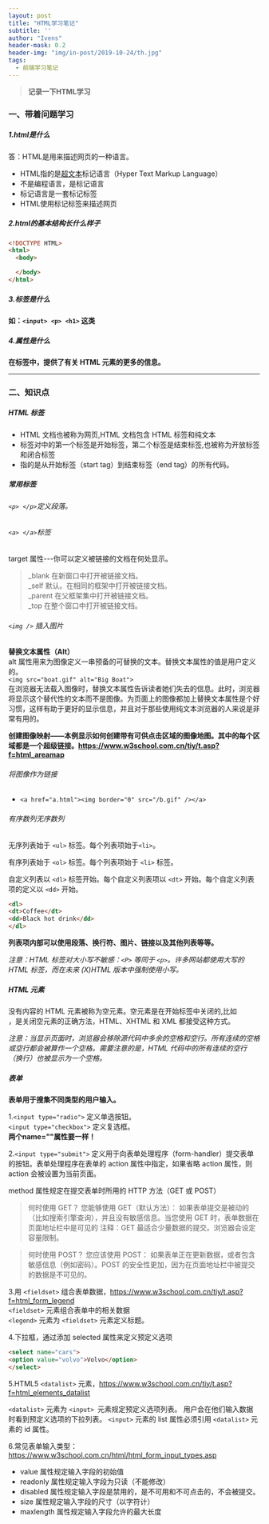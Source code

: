 ```yaml
---
layout: post
title: "HTML学习笔记"
subtitle: ''
author: "Ivens"
header-mask: 0.2
header-img: "img/in-post/2019-10-24/th.jpg"
tags:
  - 前端学习笔记
---
```


> **记录一下HTML学习**

### 一、带着问题学习

##### 1.html是什么

答：HTML是用来描述网页的一种语言。
- HTML指的是[超文本][1]标记语言（Hyper Text Markup Language）
- 不是编程语言，是标记语言
- 标记语言是一套标记标签
- HTML使用标记标签来描述网页

##### 2.html的基本结构长什么样子
```html
<!DOCTYPE HTML>
<html>
  <body>

  </body>
</html>
```

##### 3.标签是什么
**如：```<input> <p> <h1>``` 这类**

##### 4.属性是什么
**在标签中，提供了有关 HTML 元素的更多的信息。**

<hr>

### 二、知识点

##### HTML 标签
- HTML 文档也被称为网页,HTML 文档包含 HTML 标签和纯文本
- 标签对中的第一个标签是开始标签，第二个标签是结束标签,也被称为开放标签和闭合标签
- 指的是从开始标签（start tag）到结束标签（end tag）的所有代码。


##### 常用标签
  ###### ```<p> </p>```定义段落。
   
   ###### ```<a> </a>```标签
target 属性---你可以定义被链接的文档在何处显示。
> _blank	在新窗口中打开被链接文档。<br>
 _self	默认。在相同的框架中打开被链接文档。<br>
 _parent	在父框架集中打开被链接文档。<br>
 > _top	在整个窗口中打开被链接文档。

###### ```<img />``` 插入图片
**替换文本属性（Alt）**<br>
  alt 属性用来为图像定义一串预备的可替换的文本。替换文本属性的值是用户定义的。<br>
```<img src="boat.gif" alt="Big Boat">```<br>
在浏览器无法载入图像时，替换文本属性告诉读者她们失去的信息。此时，浏览器将显示这个替代性的文本而不是图像。为页面上的图像都加上替换文本属性是个好习惯，这样有助于更好的显示信息，并且对于那些使用纯文本浏览器的人来说是非常有用的。

**创建图像映射——本例显示如何创建带有可供点击区域的图像地图。其中的每个区域都是一个超级链接。https://www.w3school.com.cn/tiy/t.asp?f=html_areamap**

###### 将图像作为链接
- ```<a href="a.html"><img border="0" src="/b.gif" /></a> ```

###### 有序数列无序数列
无序列表始于 `<ul>` 标签。每个列表项始于`<li>`。

有序列表始于 `<ol>` 标签。每个列表项始于 `<li>` 标签。

自定义列表以 `<dl>` 标签开始。每个自定义列表项以 `<dt>` 开始。每个自定义列表项的定义以 `<dd>` 开始。
```html
<dl>
<dt>Coffee</dt>
<dd>Black hot drink</dd>
</dl>
```
**列表项内部可以使用段落、换行符、图片、链接以及其他列表等等。**

*注意：HTML 标签对大小写不敏感：```<P>``` 等同于 ```<p>```。许多网站都使用大写的 HTML 标签，而在未来 (X)HTML 版本中强制使用小写。*

##### HTML 元素

没有内容的 HTML 元素被称为空元素。空元素是在开始标签中关闭的,比如 <br />，是关闭空元素的正确方法，HTML、XHTML 和 XML 都接受这种方式。

*注意：当显示页面时，浏览器会移除源代码中多余的空格和空行。所有连续的空格或空行都会被算作一个空格。需要注意的是，HTML 代码中的所有连续的空行（换行）也被显示为一个空格。*

##### 表单

**表单用于搜集不同类型的用户输入。**

1.`<input type="radio">` 定义单选按钮。<br>`<input type="checkbox">` 定义复选框。<br>
**两个name=""属性要一样！**

2.`<input type="submit">` 定义用于向表单处理程序（form-handler）提交表单的按钮。表单处理程序在表单的 action 属性中指定，如果省略 action 属性，则 action 会被设置为当前页面。

method 属性规定在提交表单时所用的 HTTP 方法（GET 或 POST）

>何时使用 GET？
您能够使用 GET（默认方法）：
如果表单提交是被动的（比如搜索引擎查询），并且没有敏感信息。当您使用 GET 时，表单数据在页面地址栏中是可见的
注释：GET 最适合少量数据的提交。浏览器会设定容量限制。

>何时使用 POST？
您应该使用 POST：
如果表单正在更新数据，或者包含敏感信息（例如密码）。POST 的安全性更加，因为在页面地址栏中被提交的数据是不可见的。

3.用 `<fieldset>` 组合表单数据，https://www.w3school.com.cn/tiy/t.asp?f=html_form_legend<br>
`<fieldset>` 元素组合表单中的相关数据<br>
`<legend>` 元素为 `<fieldset>` 元素定义标题。

4.下拉框，通过添加 selected 属性来定义预定义选项
```html
<select name="cars">
<option value="volvo">Volvo</option>
</select>
```

5.HTML5 `<datalist>` 元素，https://www.w3school.com.cn/tiy/t.asp?f=html_elements_datalist

`<datalist>` 元素为 `<input> `元素规定预定义选项列表。
用户会在他们输入数据时看到预定义选项的下拉列表。
`<input>` 元素的 list 属性必须引用 `<datalist>` 元素的 id 属性。

6.常见表单输入类型：https://www.w3school.com.cn/html/html_form_input_types.asp

- value 属性规定输入字段的初始值
- readonly 属性规定输入字段为只读（不能修改）
- disabled 属性规定输入字段是禁用的，是不可用和不可点击的，不会被提交。
- size 属性规定输入字段的尺寸（以字符计）
- maxlength 属性规定输入字段允许的最大长度

[1]:https://www.w3school.com.cn/tags/tag_term_hypertext.asp